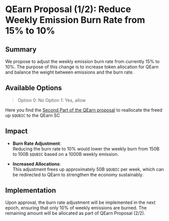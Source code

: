 # QEarn Proposal (1/2): Reduce Weekly Emission Burn Rate from 15% to 10%

## Summary  
We propose to adjust the weekly emission burn rate from currently 15% to 10%. The purpose of this change is to increase token allocation for QEarn and balance the weight between emissions and the burn rate.

## Available Options  
>Option 0: No
>Option 1: Yes, allow 
 
Here you find the [Second Part of the QEarn proposal](2024-11-22_QEarn_Emission_Proposal(2of2).md) to reallocate the freed up `$QUBIC` to the QEarn SC


## Impact  

- **Burn Rate Adjustment**:  
  Reducing the burn rate to 10% would lower the weekly burn from 150B to 100B `$QUBIC` based on a 1000B weekly emission.  

- **Increased Allocations**:  
  This adjustment frees up approximately 50B `$QUBIC` per week, which can be redirected to QEarn to strengthen the economy sustainably.  

## Implementation  
Upon approval, the burn rate adjustment will be implemented in the next epoch, ensuring that only 10% of weekly emissions are burned. The remaining amount will be allocated as part of QEarn Proposal (2/2).

